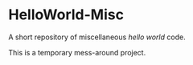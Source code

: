 # HelloWorld-Misc


A short repository of miscellaneous *hello world* code.


This is a temporary mess-around project.
